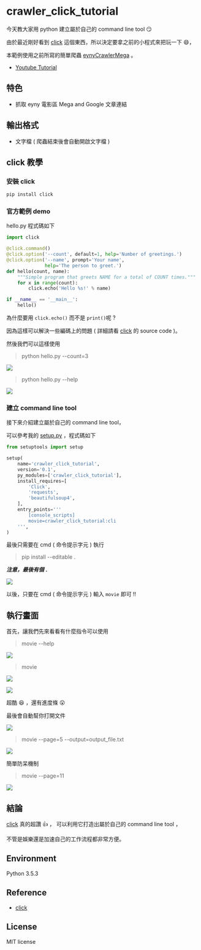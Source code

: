 # crawler_click_tutorial

今天教大家用 python 建立屬於自己的 command line tool :smirk:

由於最近剛好看到  [click](http://click.pocoo.org) 這個東西，所以決定要拿之前的小程式來把玩一下 :smile:，

本範例使用之前所寫的簡單爬蟲 [eynyCrawlerMega](https://github.com/twtrubiks/eynyCrawlerMega) 。

* [Youtube Tutorial]()

## 特色

* 抓取 eyny 電影區 Mega and Google 文章連結

## 輸出格式

* 文字檔 ( 爬蟲結束後會自動開啟文字檔 )

## click 教學

### 安裝 click

```python
pip install click
```

### 官方範例 demo

hello.py 程式碼如下

```python
import click

@click.command()
@click.option('--count', default=1, help='Number of greetings.')
@click.option('--name', prompt='Your name',
              help='The person to greet.')
def hello(count, name):
    """Simple program that greets NAME for a total of COUNT times."""
    for x in range(count):
        click.echo('Hello %s!' % name)

if __name__ == '__main__':
    hello()
```

為什麼要用 `click.echo()` 而不是 `print()`呢 ?

 因為這樣可以解決一些編碼上的問題 ( 詳細請看 [click](http://click.pocoo.org) 的 source code )。

然後我們可以這樣使用

> python hello.py --count=3

![](http://i.imgur.com/qvRWy5f.png)

>python hello.py --help

![](http://i.imgur.com/7By9mnp.png)

### 建立 command line tool

接下來介紹建立屬於自己的 command line tool，

可以參考我的 [setup.py](https://github.com/twtrubiks/crawler_click_tutorial/blob/master/setup.py) ，程式碼如下

```python
from setuptools import setup

setup(
    name='crawler_click_tutorial',
    version='0.1',
    py_modules=['crawler_click_tutorial'],
    install_requires=[
        'Click',
        'requests',
        'beautifulsoup4',
    ],
    entry_points='''
        [console_scripts]
        movie=crawler_click_tutorial:cli
    ''',
)

```

最後只需要在 cmd ( 命令提示字元 ) 執行

> pip install --editable .

***注意，最後有個  `.`***

![](http://i.imgur.com/aHSERyT.png)

以後，只要在 cmd ( 命令提示字元 )  輸入 `movie` 即可 !!

## 執行畫面

首先，讓我們先來看看有什麼指令可以使用

> movie --help

![](http://i.imgur.com/kH6D5lE.png)

> movie

![](http://i.imgur.com/XxixGcf.png)

![](http://i.imgur.com/T7gaYmf.png)

超酷 :satisfied: ，還有進度條 :open_mouth:

最後會自動幫你打開文件

![](http://i.imgur.com/fpDRbza.png)

> movie --page=5 --output=output_file.txt

![](http://i.imgur.com/8BgbudN.png)

簡單防呆機制

> movie --page=11

![](http://i.imgur.com/qy9zDPd.png)

## 結論

[click](http://click.pocoo.org) 真的超讚 :thumbsup: ，
可以利用它打造出屬於自己的  command line tool ，

不管是娛樂還是加速自己的工作流程都非常方便。

## Environment

Python 3.5.3

## Reference

* [click](http://click.pocoo.org)

## License

MIT license
